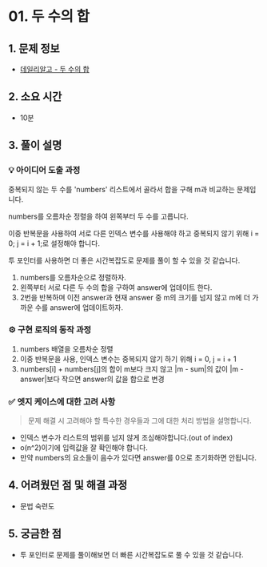 # 01. 두 수의 합

## 1. 문제 정보
- [데일리알고 - 두 수의 합](https://dailyalgo.kr/problems/149)

## 2. 소요 시간
- 10분

## 3. 풀이 설명
### 💡 아이디어 도출 과정
> 
중복되지 않는 두 수를 'numbers' 리스트에서 골라서 합을 구해 m과 비교하는 문제입니다.

numbers를 오름차순 정렬을 하여 왼쪽부터 두 수를 고릅니다.

이중 반복문을 사용하여 서로 다른 인덱스 변수를 사용해야 하고 중복되지 않기 위해 i = 0; j = i + 1;로 설정해야 합니다.

투 포인터를 사용하면 더 좋은 시간복잡도로 문제를 풀이 할 수 있을 것 같습니다.

1. numbers를 오름차순으로 정렬하자.
2. 왼쪽부터 서로 다른 두 수의 합을 구하여 answer에 업데이트 한다.
3. 2번을 반복하며 이전 answer과 현재 answer 중 m의 크기를 넘지 않고 m에 더 가까운 수를 answer에 업데이트하자.


### ⚙️ 구현 로직의 동작 과정
> 
1. numbers 배열을 오름차순 정렬
2. 이중 반복문을 사용, 인덱스 변수는 중복되지 않기 하기 위해 i = 0, j = i + 1
3. numbers[i] + numbers[j]의 합이 m보다 크지 않고 |m - sum|의 값이 |m - answer|보다 작으면 answer의 값을 합으로 변경

### ✅ 엣지 케이스에 대한 고려 사항
> 문제 해결 시 고려해야 할 특수한 경우들과 그에 대한 처리 방법을 설명합니다.

- 인덱스 변수가 리스트의 범위를 넘지 않게 조심해야합니다.(out of index)
- o(n^2)이기에 입력값을 잘 확인해야 합니다.
- 만약 numbers의 요소들이 음수가 있다면 answer를 0으로 초기화하면 안됩니다.

## 4. 어려웠던 점 및 해결 과정
- 문법 숙련도

## 5. 궁금한 점
- 투 포인터로 문제를 풀이해보면 더 빠른 시간복잡도로 풀 수 있을 것 같습니다.
